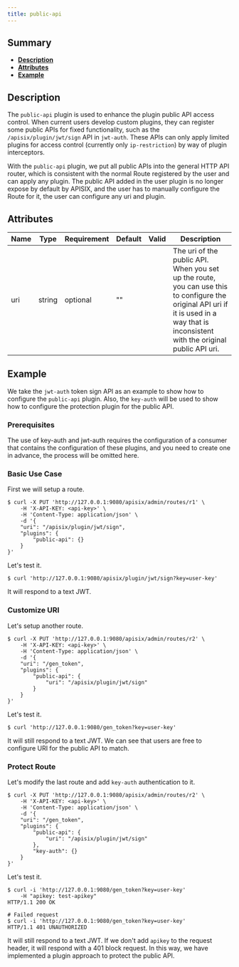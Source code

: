 ```yaml
---
title: public-api
---
```


<!--
#
# Licensed to the Apache Software Foundation (ASF) under one or more
# contributor license agreements.  See the NOTICE file distributed with
# this work for additional information regarding copyright ownership.
# The ASF licenses this file to You under the Apache License, Version 2.0
# (the "License"); you may not use this file except in compliance with
# the License.  You may obtain a copy of the License at
#
#     http://www.apache.org/licenses/LICENSE-2.0
#
# Unless required by applicable law or agreed to in writing, software
# distributed under the License is distributed on an "AS IS" BASIS,
# WITHOUT WARRANTIES OR CONDITIONS OF ANY KIND, either express or implied.
# See the License for the specific language governing permissions and
# limitations under the License.
#
-->

## Summary

- [**Description**](#description)
- [**Attributes**](#attributes)
- [**Example**](#example)

## Description

The `public-api` plugin is used to enhance the plugin public API access control.
When current users develop custom plugins, they can register some public APIs for fixed functionality, such as the `/apisix/plugin/jwt/sign` API in `jwt-auth`. These APIs can only apply limited plugins for access control (currently only `ip-restriction`) by way of plugin interceptors.

With the `public-api` plugin, we put all public APIs into the general HTTP API router, which is consistent with the normal Route registered by the user and can apply any plugin. The public API added in the user plugin is no longer expose by default by APISIX, and the user has to manually configure the Route for it, the user can configure any uri and plugin.

## Attributes

| Name | Type | Requirement | Default | Valid | Description |
| -- | -- | -- | -- | -- | -- |
| uri | string | optional | "" |   | The uri of the public API. When you set up the route, you can use this to configure the original API uri if it is used in a way that is inconsistent with the original public API uri. |

## Example

We take the `jwt-auth` token sign API as an example to show how to configure the `public-api` plugin. Also, the `key-auth` will be used to show how to configure the protection plugin for the public API.

### Prerequisites

The use of key-auth and jwt-auth requires the configuration of a consumer that contains the configuration of these plugins, and you need to create one in advance, the process will be omitted here.

### Basic Use Case

First we will setup a route.

```shell
$ curl -X PUT 'http://127.0.0.1:9080/apisix/admin/routes/r1' \
    -H 'X-API-KEY: <api-key>' \
    -H 'Content-Type: application/json' \
    -d '{
    "uri": "/apisix/plugin/jwt/sign",
    "plugins": {
        "public-api": {}
    }
}'
```

Let's test it.

```shell
$ curl 'http://127.0.0.1:9080/apisix/plugin/jwt/sign?key=user-key'
```

It will respond to a text JWT.

### Customize URI

Let's setup another route.

```shell
$ curl -X PUT 'http://127.0.0.1:9080/apisix/admin/routes/r2' \
    -H 'X-API-KEY: <api-key>' \
    -H 'Content-Type: application/json' \
    -d '{
    "uri": "/gen_token",
    "plugins": {
        "public-api": {
            "uri": "/apisix/plugin/jwt/sign"
        }
    }
}'
```

Let's test it.

```shell
$ curl 'http://127.0.0.1:9080/gen_token?key=user-key'
```

It will still respond to a text JWT. We can see that users are free to configure URI for the public API to match.

### Protect Route

Let's modify the last route and add `key-auth` authentication to it.

```shell
$ curl -X PUT 'http://127.0.0.1:9080/apisix/admin/routes/r2' \
    -H 'X-API-KEY: <api-key>' \
    -H 'Content-Type: application/json' \
    -d '{
    "uri": "/gen_token",
    "plugins": {
        "public-api": {
            "uri": "/apisix/plugin/jwt/sign"
        },
        "key-auth": {}
    }
}'
```

Let's test it.

```shell
$ curl -i 'http://127.0.0.1:9080/gen_token?key=user-key'
    -H "apikey: test-apikey"
HTTP/1.1 200 OK

# Failed request
$ curl -i 'http://127.0.0.1:9080/gen_token?key=user-key'
HTTP/1.1 401 UNAUTHORIZED
```

It will still respond to a text JWT. If we don't add `apikey` to the request header, it will respond with a 401 block request. In this way, we have implemented a plugin approach to protect the public API.
